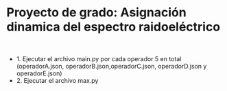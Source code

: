 <h1>Proyecto de grado: Asignación dinamica del espectro raidoeléctrico</h1> <br>

<ul>
<li>1. Ejecutar el archivo main.py por cada operador 5 en total (operadorA.json, operadorB.json,operadorC.json, operadorD.json y operadorE.json)</li>
<li>2. Ejecutar el archivo max.py</li>
</ul>



